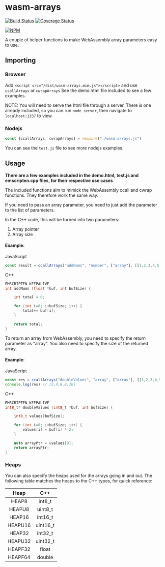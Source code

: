 # wasm-arrays
[![Build Status](https://travis-ci.org/DanRuta/wasm-arrays.svg?branch=master)](https://travis-ci.org/DanRuta/wasm-arrays) [![Coverage Status](https://coveralls.io/repos/github/DanRuta/wasm-arrays/badge.svg?branch=master)](https://coveralls.io/github/DanRuta/wasm-arrays?branch=master)

[![NPM](https://nodei.co/npm/wasm-arrays.png?downloads=true&downloadRank=true&stars=true)](https://nodei.co/npm/wasm-arrays/)

A couple of helper functions to make WebAssembly array parameters easy to use.

## Importing
### Browser
Add ```<script src="/dist/wasm-arrays.min.js"></script>``` and use ```ccallArrays``` or ```cwrapArrays```
See the demo.html file included to see a few examples.

NOTE: You will need to serve the html file through a server. There is one already included, so you can run ```node server```, then navigate to ```localhost:1337``` to view.

### Nodejs
```javascript
const {ccallArrays, cwrapArrays} = require("./wasm-arrays.js")
```
You can see the ```test.js``` file to see more nodejs examples.

## Usage

**There are a few examples included in the demo.html, test.js and emscripten.cpp files, for their respective use cases**

The included functions aim to mimick the WebAssembly ccall and cwrap functions. They therefore work the same way.

If you need to pass an array parameter, you need to just add the parameter to the list of parameters.

In the C++ code, this will be turned into two parameters:
1. Array pointer
2. Array size

#### Example:
JavaScript
```javascript
const result = ccallArrays("addNums", "number", ["array"], [[1,2,3,4,5,6,7]])
```
C++
```c++
EMSCRIPTEN_KEEPALIVE
int addNums (float *buf, int bufSize) {

    int total = 0;

    for (int i=0; i<bufSize; i++) {
        total+= buf[i];
    }

    return total;
}
```

To return an array from WebAssembly, you need to specify the return parameter as "array". You also need to specify the size of the returned array.

#### Example:
JavaScript
```javascript
const res = ccallArrays("doubleValues", "array", ["array"], [[1,2,3,4,5]], {heapIn: "HEAP8", heapOut: "HEAP8", returnArraySize: 5})
console.log(res) // [2,4,6,8,10]
```
C++
```c++
EMSCRIPTEN_KEEPALIVE
int8_t* doubleValues (int8_t *buf, int bufSize) {

    int8_t values[bufSize];

    for (int i=0; i<bufSize; i++) {
        values[i] = buf[i] * 2;
    }

    auto arrayPtr = &values[0];
    return arrayPtr;
}
```

### Heaps
You can also specify the heaps used for the arrays going in and out. The following table matches the heaps to the C++ types, for quick reference:

| Heap | C++ |
|:--:|:--:|
| HEAP8 | int8_t |
| HEAPU8 | uint8_t |
| HEAP16 | int16_t |
| HEAPU16 | uint16_t |
| HEAP32 | int32_t |
| HEAPU32 | uint32_t |
| HEAPF32 | float |
| HEAPF64 | double |

